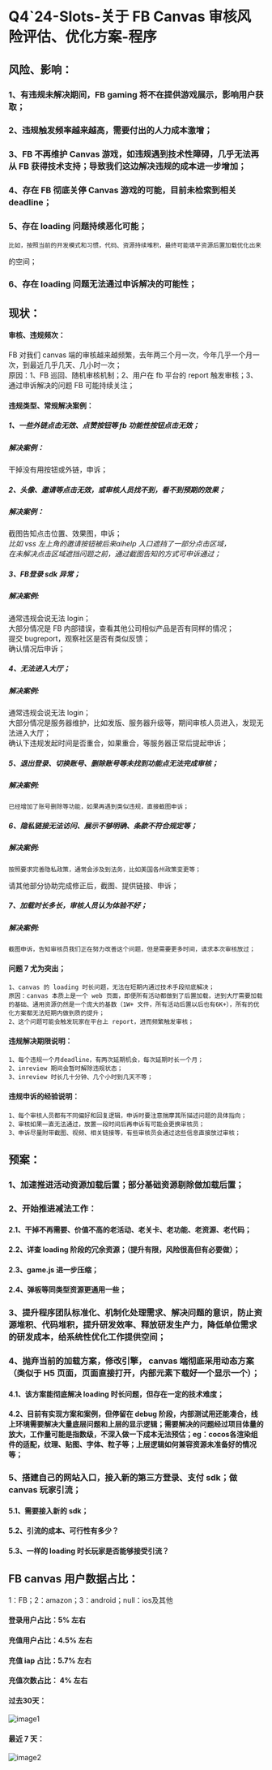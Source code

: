 # Q4\`24-Slots-关于 FB Canvas 审核风险评估、优化方案-程序

## 风险、影响：

### 1、有违规未解决期间，FB gaming 将不在提供游戏展示，影响用户获取；

### 2、违规触发频率越来越高，需要付出的人力成本激增；

### 3、FB 不再维护 Canvas 游戏，如违规遇到技术性障碍，几乎无法再从 FB 获得技术支持；导致我们这边解决违规的成本进一步增加；

### 4、存在 FB 彻底关停 Canvas 游戏的可能，目前未检索到相关 deadline；

### 5、存在 loading 问题持续恶化可能；

	比如，按照当前的开发模式和习惯，代码、资源持续堆积，最终可能填平资源后置加载优化出来  
的空间；

### 6、存在 loading 问题无法通过申诉解决的可能性；

## 现状：

#### 审核、违规频次：

FB 对我们 canvas 端的审核越来越频繁，去年两三个月一次，今年几乎一个月一次，到最近几乎几天、几小时一次；  
原因：1、FB 巡回、随机审核机制；2、用户在 fb 平台的 report 触发审核；3、通过申诉解决的问题 FB 可能持续关注；

#### 违规类型、常规解决案例：

##### 1、一些外链点击无效、点赞按钮等 fb 功能性按钮点击无效；

##### 解决案例：

干掉没有用按钮或外链，申诉；

##### 2、头像、邀请等点击无效，或审核人员找不到，看不到预期的效果；

##### 解决案例：

截图告知点击位置、效果图，申诉；  
	*比如 vss 左上角的邀请按钮被后来aihelp 入口遮挡了一部分点击区域，*  
*在未解决点击区域遮挡问题之前，通过截图告知的方式可申诉通过；*

##### 3、FB登录 sdk 异常；

##### 解决案例:

通常违规会说无法 login；  
	大部分情况是 FB 内部错误，查看其他公司相似产品是否有同样的情况；  
提交 bugreport，观察社区是否有类似反馈；  
确认情况后申诉；

##### 4、无法进入大厅；

##### 解决案例:

通常违规会说无法 login；  
	大部分情况是服务器维护，比如发版、服务器升级等，期间审核人员进入，发现无法进入大厅；  
	确认下违规发起时间是否重合，如果重合，等服务器正常后提起申诉；

##### 5、退出登录、切换账号、删除账号等未找到功能点无法完成审核；

##### 解决案例:

	已经增加了账号删除等功能，如果再遇到类似违规，直接截图申诉；

##### 6、隐私链接无法访问、展示不够明确、条款不符合规定等；

##### 解决案例:

	按照要求完善隐私政策，通常会涉及到法务，比如美国各州政策变更等；  
请其他部分协助完成修正后，截图、提供链接、申诉；

##### 7、加载时长多长，审核人员认为体验不好；

##### 解决案例:

	截图申诉，告知审核员我们正在努力改善这个问题，但是需要更多时间，请求本次审核放过；

#### 问题 7 尤为突出；

	1、canvas 的 loading 时长问题，无法在短期内通过技术手段彻底解决；  
	原因：canvas 本质上是一个 web 页面，即便所有活动都做到了后置加载，进到大厅需要加载的基础、通用资源仍然是一个庞大的基数（1W+ 文件，所有活动后置以后也有6K+），所有的优化方案都无法短期内做到质的提升；  
	2、这个问题可能会触发玩家在平台上 report，进而频繁触发审核；

#### 违规解决期限说明：

	1、每个违规一个月deadline，有两次延期机会，每次延期时长一个月；  
	2、inreview 期间会暂时解除违规状态；  
	3、inreview 时长几十分钟、几个小时到几天不等；

#### 违规申诉的经验说明：

	1、每个审核人员都有不同偏好和回复逻辑，申诉时要注意揣摩其所描述问题的具体指向；  
	2、审核如果一直无法通过，放置一段时间后再申诉有可能会更换审核员；  
	3、申诉尽量附带截图、视频、相关链接等，有些审核员会通过这些信息直接放过审核；

## 预案：

### 1、加速推进活动资源加载后置；部分基础资源剔除做加载后置；

### 2、开始推进减法工作：

#### 2.1、干掉不再需要、价值不高的老活动、老关卡、老功能、老资源、老代码；

#### 2.2、详查 loading 阶段的冗余资源；（提升有限，风险很高但有必要做）；

#### 	2.3、game.js 进一步压缩；

#### 	2.4、弹板等同类型资源更通用一些；

### 3、提升程序团队标准化、机制化处理需求、解决问题的意识，防止资源堆积、代码堆积，提升研发效率、释放研发生产力，降低单位需求的研发成本，给系统性优化工作提供空间；

### 4、抛弃当前的加载方案，修改引擎， canvas 端彻底采用动态方案（类似于 H5 页面，页面直接打开，内部元素下载好一个显示一个）；

#### 4.1、该方案能彻底解决 loading 时长问题，但存在一定的技术难度；

#### 4.2、目前有实现方案和案例，但停留在 debug 阶段，内部测试用还能凑合，线上环境需要解决大量底层问题和上层的显示逻辑；需要解决的问题经过项目体量的放大，工作量可能是指数级，不深入做一下成本无法预估；eg：cocos各渲染组件的适配，纹理、贴图、字体、粒子等；上层逻辑如何兼容资源未准备好的情况等；

### 5、搭建自己的网站入口，接入新的第三方登录、支付 sdk；做 canvas 玩家引流；

#### 5.1、需要接入新的 sdk；

#### 5.2、引流的成本、可行性有多少？

#### 	5.3、一样的 loading 时长玩家是否能够接受引流？

## FB canvas 用户数据占比：

1：FB；2：amazon；3：android；null：ios及其他

#### 登录用户占比：5% 左右

#### 充值用户占比：4.5% 左右

#### 充值 iap 占比：5.7% 左右

#### 充值次数占比： 4% 左右

#### 过去30天：

![image1](http://localhost:5173/WTC-Docs/assets/1758727509839_0348a866.png)

#### 最近 7 天：

![image2](http://localhost:5173/WTC-Docs/assets/1758727509840_602e640b.png)



